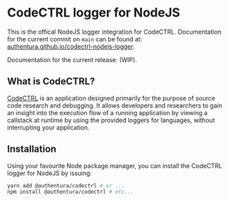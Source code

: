 # CodeCTRL logger for NodeJS

This is the offical NodeJS logger integration for CodeCTRL. Documentation for the current
commit on `main` can be found at:
[authentura.github.io/codectrl-nodejs-logger](https://authentura.github.io/codectrl-nodejs-logger).

Documentation for the current release: (WIP).

## What is CodeCTRL?

[CodeCTRL](https://github.com/Authentura/codectrl) is an application designed primarily
for the purpose of source code research and debugging. It allows developers and
researchers to gain an insight into the execution flow of a running application by
viewing a callstack at runtime by using the provided loggers for languages, without
interrupting your application.

## Installation

Using your favourite Node package manager, you can install the CodeCTRL logger for NodeJS
by issuing:

```bash
yarn add @authentura/codectrl # or ...
npm install @authentura/codectrl # etc...
```

